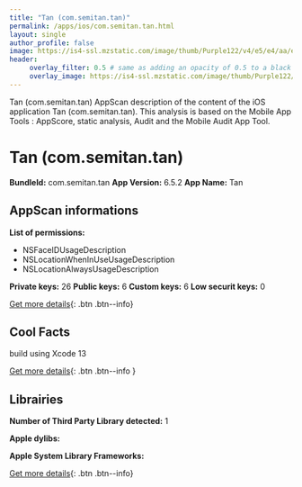 ```yaml
---
title: "Tan (com.semitan.tan)"
permalink: /apps/ios/com.semitan.tan.html
layout: single
author_profile: false
image: https://is4-ssl.mzstatic.com/image/thumb/Purple122/v4/e5/e4/aa/e5e4aae9-40a7-cf35-7c15-39755730822d/AppIcon-0-0-1x_U007emarketing-0-0-0-5-0-0-sRGB-0-0-0-GLES2_U002c0-512MB-85-220-0-0.png/512x512bb.jpg
header: 
     overlay_filter: 0.5 # same as adding an opacity of 0.5 to a black background
     overlay_image: https://is4-ssl.mzstatic.com/image/thumb/Purple122/v4/e5/e4/aa/e5e4aae9-40a7-cf35-7c15-39755730822d/AppIcon-0-0-1x_U007emarketing-0-0-0-5-0-0-sRGB-0-0-0-GLES2_U002c0-512MB-85-220-0-0.png/512x512bb.jpg
---
```

Tan (com.semitan.tan) AppScan description of the content of the iOS application Tan (com.semitan.tan). This analysis is based on the Mobile App Tools : AppScore, static analysis, Audit and the Mobile Audit App Tool.

# Tan (com.semitan.tan)

**BundleId:** com.semitan.tan
**App Version:** 6.5.2
**App Name:** Tan


## AppScan informations 

**List of permissions:** 
- NSFaceIDUsageDescription
- NSLocationWhenInUseUsageDescription
- NSLocationAlwaysUsageDescription
  
  
**Private keys:** 26
**Public keys:** 6
**Custom keys:** 6
**Low securit keys:** 0
  
[Get more details](/pricing.html){: .btn .btn--info}

## Cool Facts

build using Xcode 13
  
[Get more details](/pricing.html){: .btn .btn--info }

## Librairies 
**Number of Third Party Library detected:** 1


**Apple dylibs:**


**Apple System Library Frameworks:**


  
[Get more details](/pricing.html){: .btn .btn--info}

